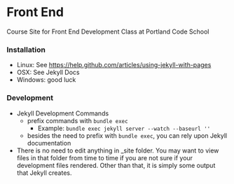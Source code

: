 Front End
=========

Course Site for Front End Development Class at Portland Code School

### Installation
- Linux: See https://help.github.com/articles/using-jekyll-with-pages
- OSX: See Jekyll Docs
- Windows: good luck

### Development
* Jekyll Development Commands
    - prefix commands with `bundle exec`
        + Example: `bundle exec jekyll server --watch --baseurl ''`
    - besides the need to prefix with `bundle exec`, you can rely upon Jekyll documentation
* There is no need to edit anything in _site folder. You may want to view files in that folder from time to time if you are not sure if your development files rendered. Other than that, it is simply some output that Jekyll creates. 